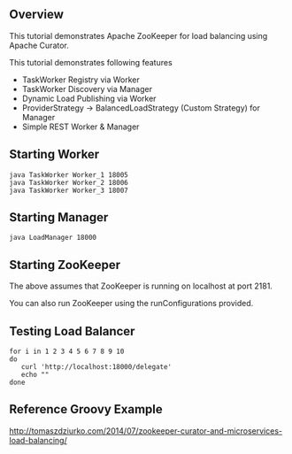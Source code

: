 Overview
---------
This tutorial demonstrates Apache ZooKeeper for load balancing using Apache Curator. 

This tutorial demonstrates following features
 - TaskWorker Registry via Worker
 - TaskWorker Discovery via Manager
 - Dynamic Load Publishing via Worker
 - ProviderStrategy -> BalancedLoadStrategy (Custom Strategy) for Manager
 - Simple REST Worker & Manager
 

Starting Worker
---------------

    java TaskWorker Worker_1 18005
    java TaskWorker Worker_2 18006
    java TaskWorker Worker_3 18007
     
     
     
Starting Manager
----------------

    java LoadManager 18000
    
    

Starting ZooKeeper
-----------------
The above assumes that ZooKeeper is running on localhost at port 2181.

You can also run ZooKeeper using the runConfigurations provided.

Testing Load Balancer
---------------------

    for i in 1 2 3 4 5 6 7 8 9 10
    do
       curl 'http://localhost:18000/delegate'
       echo ""
    done
    
    
    
Reference Groovy Example
-------------------------
http://tomaszdziurko.com/2014/07/zookeeper-curator-and-microservices-load-balancing/
 